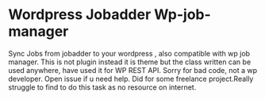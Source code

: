 # Wordpress Jobadder Wp-job-manager
Sync Jobs from jobadder to your wordpress , also compatible with wp job manager.
This is not plugin instead it is theme but the class written can be used anywhere,
have used it for WP REST API. Sorry for bad code, not a wp developer. Open issue if u need help.
Did for some freelance project.Really struggle to find to do this task as no resource on internet.